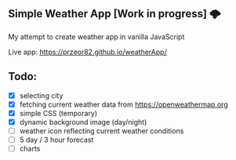 ## Simple Weather App [Work in progress] 🌩️

My attempt to create weather app in vanilla JavaScript

Live app: https://przeor82.github.io/weatherApp/

## Todo:

- [x] selecting city
- [x] fetching current weather data from https://openweathermap.org
- [x] simple CSS (temporary)
- [x] dynamic background image (day/night)
- [ ] weather icon reflecting current weather conditions
- [ ] 5 day / 3 hour forecast
- [ ] charts
